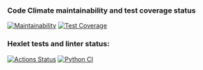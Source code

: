 ### Code Climate maintainability and test coverage status
[![Maintainability](https://api.codeclimate.com/v1/badges/b05de763118c5b52bbb6/maintainability)](https://codeclimate.com/github/AntonVorontsov/python-project-lvl2/maintainability)
[![Test Coverage](https://api.codeclimate.com/v1/badges/b05de763118c5b52bbb6/test_coverage)](https://codeclimate.com/github/AntonVorontsov/python-project-lvl2/test_coverage)

### Hexlet tests and linter status:
[![Actions Status](https://github.com/AntonVorontsov/python-project-lvl2/workflows/hexlet-check/badge.svg)](https://github.com/AntonVorontsov/python-project-lvl2/actions)
[![Python CI](https://github.com/AntonVorontsov/python-project-lvl2/actions/workflows/pici.yml/badge.svg)](https://github.com/AntonVorontsov/python-project-lvl2/actions/workflows/pici.yml)